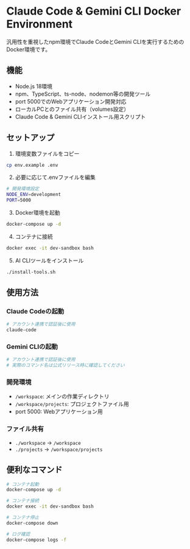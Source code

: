 # Claude Code & Gemini CLI Docker Environment

汎用性を重視したnpm環境でClaude CodeとGemini CLIを実行するためのDocker環境です。

## 機能

- Node.js 18環境
- npm、TypeScript、ts-node、nodemon等の開発ツール
- port 5000でのWebアプリケーション開発対応
- ローカルPCとのファイル共有（volumes設定）
- Claude Code & Gemini CLIインストール用スクリプト

## セットアップ

1. 環境変数ファイルをコピー
```bash
cp env.example .env
```

2. 必要に応じて.envファイルを編集
```bash
# 開発環境設定
NODE_ENV=development
PORT=5000
```

3. Docker環境を起動
```bash
docker-compose up -d
```

4. コンテナに接続
```bash
docker exec -it dev-sandbox bash
```

5. AI CLIツールをインストール
```bash
./install-tools.sh
```

## 使用方法

### Claude Codeの起動
```bash
# アカウント連携で認証後に使用
claude-code
```

### Gemini CLIの起動
```bash
# アカウント連携で認証後に使用
# 実際のコマンド名は公式リリース時に確認してください
```

### 開発環境
- `/workspace`: メインの作業ディレクトリ
- `/workspace/projects`: プロジェクトファイル用
- port 5000: Webアプリケーション用

### ファイル共有
- `./workspace` → `/workspace`
- `./projects` → `/workspace/projects`

## 便利なコマンド

```bash
# コンテナ起動
docker-compose up -d

# コンテナ接続
docker exec -it dev-sandbox bash

# コンテナ停止
docker-compose down

# ログ確認
docker-compose logs -f
```
